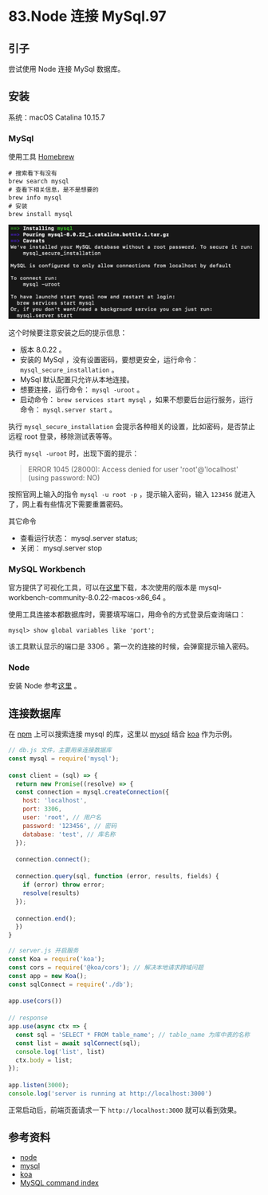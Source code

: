 # 83.Node 连接 MySql.97
## <a name="start"></a> 引子
尝试使用 Node 连接 MySql 数据库。
## 安装
系统：macOS Catalina 10.15.7

### MySql
使用工具 [Homebrew][url-1]
```
# 搜索看下有没有
brew search mysql
# 查看下相关信息，是不是想要的
brew info mysql
# 安装
brew install mysql
```
![84-mysql-install][url-local-1]

这个时候要注意安装之后的提示信息：
- 版本 8.0.22 。
- 安装的 MySql ，没有设置密码，要想更安全，运行命令：`mysql_secure_installation` 。
- MySql 默认配置只允许从本地连接。
- 想要连接，运行命令： `mysql -uroot` 。
- 启动命令： `brew services start mysql` ，如果不想要后台运行服务，运行命令： `mysql.server start` 。

执行 `mysql_secure_installation` 会提示各种相关的设置，比如密码，是否禁止远程 root 登录，移除测试表等等。

执行 `mysql -uroot` 时，出现下面的提示：
> ERROR 1045 (28000): Access denied for user 'root'@'localhost' (using password: NO)

按照官网上输入的指令 `mysql -u root -p` ，提示输入密码，输入 `123456` 就进入了，网上看有些情况下需要重置密码。

其它命令
- 查看运行状态： mysql.server status;
- 关闭： mysql.server stop

### MySQL Workbench
官方提供了可视化工具，可以在[这里][url-website-2]下载，本次使用的版本是 mysql-workbench-community-8.0.22-macos-x86_64 。

使用工具连接本都数据库时，需要填写端口，用命令的方式登录后查询端口：
```
mysql> show global variables like 'port';
```
该工具默认显示的端口是 3306 。第一次的连接的时候，会弹窗提示输入密码。


### Node
安装 Node 参考[这里][url-artilcle-1] 。

## 连接数据库
在 [npm][url-website-1] 上可以搜索连接 mysql 的库，这里以 [mysql][url-github-1] 结合 [koa][url-github-2] 作为示例。

```js
// db.js 文件，主要用来连接数据库
const mysql = require('mysql');

const client = (sql) => {
  return new Promise((resolve) => {
  const connection = mysql.createConnection({
    host: 'localhost',
    port: 3306,
    user: 'root', // 用户名
    password: '123456', // 密码
    database: 'test', // 库名称
  });

  connection.connect();

  connection.query(sql, function (error, results, fields) {
    if (error) throw error;
    resolve(results)
  });

  connection.end();
  })
}
```

```js
// server.js 开启服务
const Koa = require('koa');
const cors = require('@koa/cors'); // 解决本地请求跨域问题
const app = new Koa();
const sqlConnect = require('./db');

app.use(cors())

// response
app.use(async ctx => {
  const sql = 'SELECT * FROM table_name'; // table_name 为库中表的名称
  const list = await sqlConnect(sql);
  console.log('list', list)
  ctx.body = list;
});

app.listen(3000);
console.log('server is running at http://localhost:3000')
```
正常启动后，前端页面请求一下 `http://localhost:3000` 就可以看到效果。
## <a name="reference"></a> 参考资料
- [node][url-website-3]
- [mysql][url-github-1]
- [koa][url-github-2]
- [MySQL command index][url-docs-1]

[url-artilcle-1]:https://www.runoob.com/nodejs/nodejs-install-setup.html
[url-website-1]:https://www.npmjs.com
[url-website-2]:https://dev.mysql.com/downloads/workbench/
[url-github-1]:https://github.com/mysqljs/mysql
[url-github-2]:https://github.com/koajs/koa
[url-website-3]:https://nodejs.org/zh-cn/
[url-docs-1]:https://dev.mysql.com/doc/refman/8.0/en/indexes.html
[url-1]:https://brew.sh

[url-local-1]:../images/84/mysql-install.png
